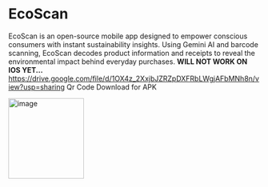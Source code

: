 # EcoScan
EcoScan is an open-source mobile app designed to empower conscious consumers with instant sustainability insights. Using Gemini AI and  barcode scanning, EcoScan decodes product information and receipts to reveal the environmental impact behind everyday purchases.
**WILL NOT WORK ON IOS YET...**
https://drive.google.com/file/d/1OX4z_2XxjbJZRZpDXFRbLWgjAFbMNh8n/view?usp=sharing
Qr Code Download for APK 





<img width="151" height="161" alt="image" src="https://github.com/user-attachments/assets/2ac3f5c0-1814-46a9-a3a8-6c82bf478c77" />
